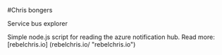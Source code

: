 #Chris bongers

Service bus explorer

Simple node.js script for reading the azure notification hub.
Read more: [rebelchris.io] (rebelchris.io/ "rebelchris.io")
